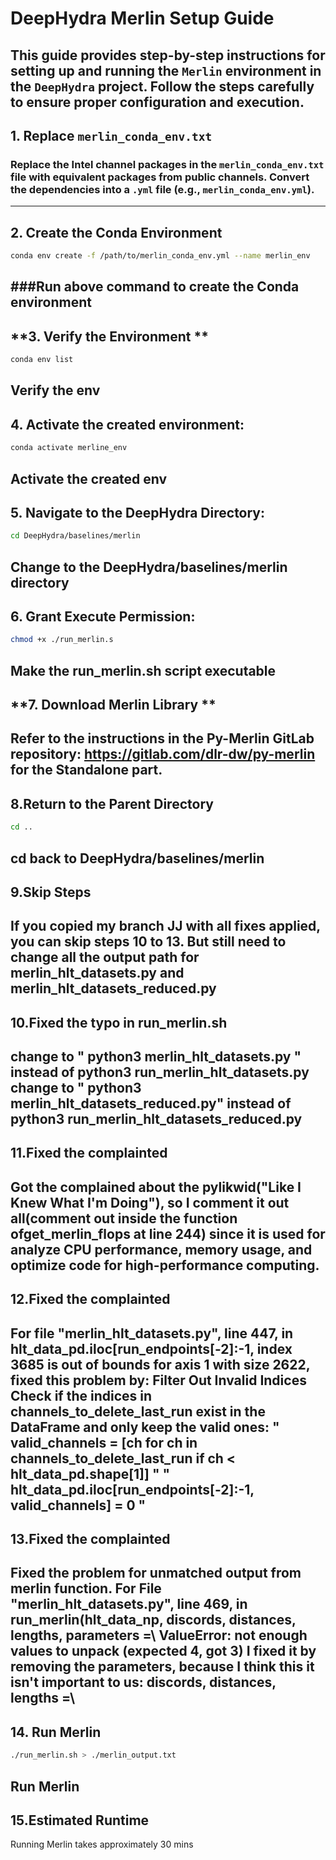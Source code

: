 # DeepHydra Merlin Setup Guide
This guide provides step-by-step instructions for setting up and running the `Merlin` environment in the `DeepHydra` project. Follow the steps carefully to ensure proper configuration and execution.
---
## **1. Replace `merlin_conda_env.txt`**
### Replace the Intel channel packages in the `merlin_conda_env.txt` file with equivalent packages from public channels. Convert the dependencies into a `.yml` file (e.g., `merlin_conda_env.yml`).
---
## **2. Create the Conda Environment**
```bash line start
conda env create -f /path/to/merlin_conda_env.yml --name merlin_env
```
###Run above command to create the Conda environment
---
## **3. Verify the Environment **
```bash line start
conda env list
```
Verify the env
---
## **4. Activate the created environment:**
```bash line start
conda activate merline_env
```
Activate the created env
---
## **5. Navigate to the DeepHydra Directory:**

```bash line start
cd DeepHydra/baselines/merlin
```
Change to the DeepHydra/baselines/merlin directory
---
## **6. Grant Execute Permission:**
```bash line start
chmod +x ./run_merlin.s
```
Make the run_merlin.sh script executable
---
## **7. Download Merlin Library **
Refer to the instructions in the Py-Merlin GitLab repository: https://gitlab.com/dlr-dw/py-merlin  for the Standalone part.
---
## **8.Return to the Parent Directory**
```bash line start
cd ..
```
cd back to DeepHydra/baselines/merlin
---
## **9.Skip Steps**
If you copied my branch JJ with all fixes applied, you can skip steps 10 to 13. But still need to change all the output path for merlin_hlt_datasets.py and merlin_hlt_datasets_reduced.py
---
## **10.Fixed the typo in run_merlin.sh**
change to " python3 merlin_hlt_datasets.py " instead of python3 run_merlin_hlt_datasets.py 
change to " python3 merlin_hlt_datasets_reduced.py" instead of python3 run_merlin_hlt_datasets_reduced.py
---
## **11.Fixed the complainted**
Got the complained about the pylikwid("Like I Knew What I'm Doing"), so I comment it out all(comment out inside the function  ofget_merlin_flops at line 244) since it is used for analyze CPU performance, memory usage, and optimize code for high-performance computing.
---
## **12.Fixed the complainted**
For file "merlin_hlt_datasets.py", line 447, in <module>  hlt_data_pd.iloc[run_endpoints[-2]:-1, 
index 3685 is out of bounds for axis 1 with size 2622, fixed this problem by: Filter Out Invalid Indices Check if the indices in channels_to_delete_last_run exist in the DataFrame and only keep the valid ones: 
" valid_channels = [ch for ch in channels_to_delete_last_run if ch < hlt_data_pd.shape[1]] "
" hlt_data_pd.iloc[run_endpoints[-2]:-1, valid_channels] = 0 "
---
## **13.Fixed the complainted**
Fixed the problem for unmatched output from merlin function. For File "merlin_hlt_datasets.py", line 469, in <module> run_merlin(hlt_data_np,
  discords, distances, lengths, parameters =\    ValueError: not enough values to unpack (expected 4, got 3)
I fixed it by removing the parameters, because I think this it isn't important to us:
discords, distances, lengths =\
---
## **14. Run Merlin**
```bash line start
./run_merlin.sh > ./merlin_output.txt
```
Run Merlin
---
## **15.Estimated Runtime**
Running Merlin takes approximately 30 mins 